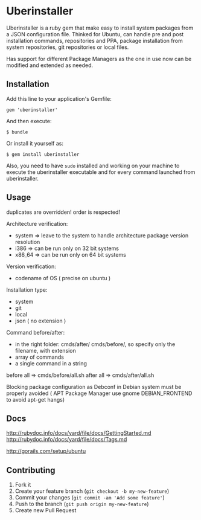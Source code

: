 # Uberinstaller

Uberinstaller is a ruby gem that make easy to install system packages from a JSON configuration file.
Thinked for Ubuntu, can handle pre and post installation commands, repositories and PPA, package installation from system repositories, git repositories or local files.

Has support for different Package Managers as the one in use now can be modified and extended as needed.

## Installation

Add this line to your application's Gemfile:

    gem 'uberinstaller'

And then execute:

    $ bundle

Or install it yourself as:

    $ gem install uberinstaller

Also, you need to have `sudo` installed and working on your machine to execute the uberinstaller executable and for every command launched from uberinstaller.

## Usage

duplicates are overridden!
order is respected!

Architecture verification:
 - system => leave to the system to handle architecture package version resolution
 - i386 => can be run only on 32 bit systems
 - x86_64 => can be run only on 64 bit systems

Version verification:
 - codename of OS ( precise on ubuntu )

Installation type:
 - system
 - git
 - local
 - json ( no extension )

Command before/after:
 - in the right folder: cmds/after/ cmds/before/, so specify only the filename, with extension
 - array of commands
 - a single command in a string

before all => cmds/before/all.sh
after all => cmds/after/all.sh

Blocking package configuration as Debconf in Debian system must be properly avoided ( APT Package Manager use gnome DEBIAN_FRONTEND to avoid apt-get hangs)

## Docs

http://rubydoc.info/docs/yard/file/docs/GettingStarted.md
http://rubydoc.info/docs/yard/file/docs/Tags.md

http://gorails.com/setup/ubuntu

## Contributing

1. Fork it
2. Create your feature branch (`git checkout -b my-new-feature`)
3. Commit your changes (`git commit -am 'Add some feature'`)
4. Push to the branch (`git push origin my-new-feature`)
5. Create new Pull Request
